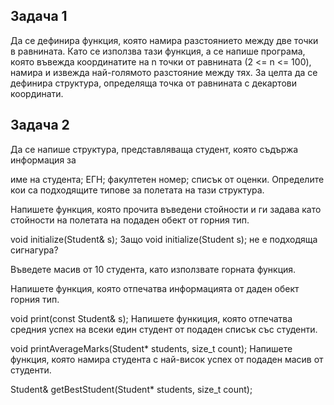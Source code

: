 ## Задача 1
Да се дефинира функция, която намира разстоянието между две точки в равнината. Като се използва тази функция, а се напише програма, която въвежда координатите на n точки от равнината (2 <= n <= 100), намира и извежда най-голямото разстояние между тях. За целта да се дефинира структура, определяща точка от равнината с декартови координати.


## Задача 2
Да се напише структура, представляваща студент, която съдържа информация за

име на студента;
ЕГН;
факултетен номер;
списък от оценки.
Определите кои са подходящите типове за полетата на тази структура.

Напишете функция, която прочита въведени стойности и ги задава като стойности на полетата на подаден обект от горния тип.

void initialize(Student& s);
Защо void initialize(Student s); не е подходяща сигнагура?

Въведете масив от 10 студента, като използвате горната функция.

Напишете функция, която отпечатва информацията от даден обект горния тип.

void print(const Student& s);
Напишете функиция, която отпечатва средния успех на всеки един студент от подаден списък със студенти.

void printAverageMarks(Student* students, size_t count);
Напишете функция, която намира студента с най-висок успех от подаден масив от студенти.

Student& getBestStudent(Student* students, size_t count);